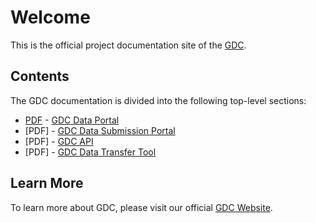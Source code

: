 # Welcome

This is the official project documentation site of the [GDC](https://gdc.nci.nih/gov).

## Contents

The GDC documentation is divided into the following top-level sections:

* [PDF](Data_Portal/PDF/Data_portal_UG.pdf) - [GDC Data Portal](Data_Portal/Users_Guide/Getting_Started.md)
* [PDF] - [GDC Data Submission Portal](Data_Submission_Portal/Users_Guide/Getting_Started.md)
* [PDF] - [GDC API](submission/about.md)
* [PDF] - [GDC Data Transfer Tool](dictionary/about.md)

## Learn More

To learn more about GDC, please visit our official [GDC Website](https://gdc.nci.nih/gov).
